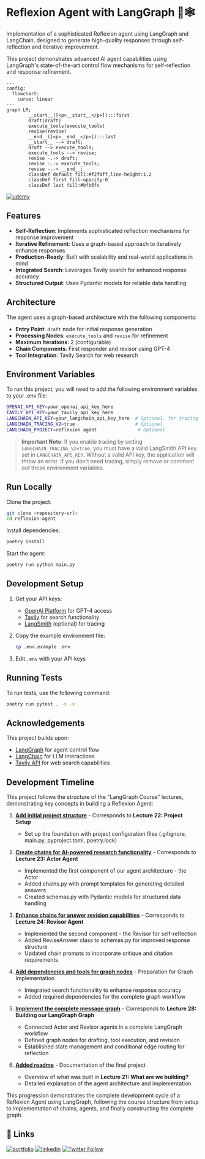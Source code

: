# Reflexion Agent with LangGraph 🦜🕸️

Implementation of a sophisticated Reflexion agent using LangGraph and LangChain, designed to generate high-quality responses through self-reflection and iterative improvement.

This project demonstrates advanced AI agent capabilities using LangGraph's state-of-the-art control flow mechanisms for self-reflection and response refinement.

```mermaid
---
config:
  flowchart:
    curve: linear
---
graph LR;
        __start__([<p>__start__</p>]):::first
        draft(draft)
        execute_tools(execute_tools)
        revise(revise)
        __end__([<p>__end__</p>]):::last
        __start__ --> draft;
        draft --> execute_tools;
        execute_tools --> revise;
        revise -.-> draft;
        revise -.-> execute_tools;
        revise -.-> __end__;
        classDef default fill:#f2f0ff,line-height:1.2
        classDef first fill-opacity:0
        classDef last fill:#bfb6fc
```
[![udemy](https://img.shields.io/badge/LangGraph🦜🔗%20Udemy%20Course-%20Coupon%20%2412.99-brightgreen)](https://www.udemy.com/course/langgraph/?couponCode=APRIL-2025)

## Features

- **Self-Reflection**: Implements sophisticated reflection mechanisms for response improvement
- **Iterative Refinement**: Uses a graph-based approach to iteratively enhance responses
- **Production-Ready**: Built with scalability and real-world applications in mind
- **Integrated Search**: Leverages Tavily search for enhanced response accuracy
- **Structured Output**: Uses Pydantic models for reliable data handling

## Architecture

The agent uses a graph-based architecture with the following components:

- **Entry Point**: `draft` node for initial response generation
- **Processing Nodes**: `execute_tools` and `revise` for refinement
- **Maximum Iterations**: 2 (configurable)
- **Chain Components**: First responder and revisor using GPT-4
- **Tool Integration**: Tavily Search for web research

## Environment Variables

To run this project, you will need to add the following environment variables to your .env file:

```bash
OPENAI_API_KEY=your_openai_api_key_here
TAVILY_API_KEY=your_tavily_api_key_here
LANGCHAIN_API_KEY=your_langchain_api_key_here  # Optional, for tracing
LANGCHAIN_TRACING_V2=true                      # Optional
LANGCHAIN_PROJECT=reflexion agent               # Optional
```

> **Important Note**: If you enable tracing by setting `LANGCHAIN_TRACING_V2=true`, you must have a valid LangSmith API key set in `LANGCHAIN_API_KEY`. Without a valid API key, the application will throw an error. If you don't need tracing, simply remove or comment out these environment variables.

## Run Locally

Clone the project:

```bash
git clone <repository-url>
cd reflexion-agent
```

Install dependencies:

```bash
poetry install
```

Start the agent:

```bash
poetry run python main.py
```

## Development Setup

1. Get your API keys:
   - [OpenAI Platform](https://platform.openai.com/) for GPT-4 access
   - [Tavily](https://tavily.com/) for search functionality
   - [LangSmith](https://smith.langchain.com/) (optional) for tracing

2. Copy the example environment file:
   ```bash
   cp .env.example .env
   ```

3. Edit `.env` with your API keys

## Running Tests

To run tests, use the following command:

```bash
poetry run pytest . -s -v
```

## Acknowledgements

This project builds upon:
- [LangGraph](https://langchain-ai.github.io/langgraph/tutorials/reflexion/reflexion/) for agent control flow
- [LangChain](https://github.com/langchain-ai/langchain) for LLM interactions
- [Tavily API](https://tavily.com/) for web search capabilities

## Development Timeline

This project follows the structure of the "LangGraph Course" lectures, demonstrating key concepts in building a Reflexion Agent:

1. **[Add initial project structure](https://github.com/emarco177/langgaph-course/commit/338cb56)** - Corresponds to **Lecture 22: Project Setup**
   * Set up the foundation with project configuration files (.gitignore, main.py, pyproject.toml, poetry.lock)
   
2. **[Create chains for AI-powered research functionality](https://github.com/emarco177/langgaph-course/commit/e6dd3fc)** - Corresponds to **Lecture 23: Actor Agent**
   * Implemented the first component of our agent architecture - the Actor
   * Added chains.py with prompt templates for generating detailed answers
   * Created schemas.py with Pydantic models for structured data handling
   
3. **[Enhance chains for answer revision capabilities](https://github.com/emarco177/langgaph-course/commit/8c0b27b)** - Corresponds to **Lecture 24: Revisor Agent**
   * Implemented the second component - the Revisor for self-reflection
   * Added ReviseAnswer class to schemas.py for improved response structure
   * Updated chain prompts to incorporate critique and citation requirements
   
4. **[Add dependencies and tools for graph nodes](https://github.com/emarco177/langgaph-course/commit/a092b97)** - Preparation for Graph Implementation
   * Integrated search functionality to enhance response accuracy
   * Added required dependencies for the complete graph workflow
   
5. **[Implement the complete message graph](https://github.com/emarco177/langgaph-course/commit/bb79ec6)** - Corresponds to **Lecture 28: Building our LangGraph Graph**
   * Connected Actor and Revisor agents in a complete LangGraph workflow
   * Defined graph nodes for drafting, tool execution, and revision
   * Established state management and conditional edge routing for reflection
   
6. **[Added readme](https://github.com/emarco177/langgaph-course/commit/112b808)** - Documentation of the final project
   * Overview of what was built in **Lecture 21: What are we building?**
   * Detailed explanation of the agent architecture and implementation

This progression demonstrates the complete development cycle of a Reflexion Agent using LangGraph, following the course structure from setup to implementation of chains, agents, and finally constructing the complete graph.

## 🔗 Links
[![portfolio](https://img.shields.io/badge/my_portfolio-000?style=for-the-badge&logo=ko-fi&logoColor=white)](https://www.udemy.com/course/langgraph/?referralCode=FEA50E8CBA24ECD48212)
[![linkedin](https://img.shields.io/badge/linkedin-0A66C2?style=for-the-badge&logo=linkedin&logoColor=white)](https://www.linkedin.com/in/eden-marco/)
[![Twitter Follow](https://img.shields.io/twitter/follow/EdenEmarco177?style=social)](https://twitter.com/EdenEmarco177)